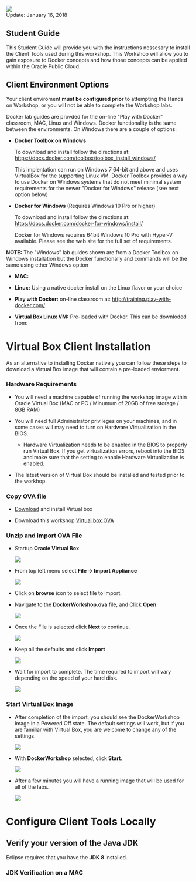 
![](images/studentguide/Title.png)  
Update: January 16, 2018

## Student Guide

This Student Guide will provide you with the instructions nessesary to install the Client Tools used during this workshop. This Workshop will allow you to gain exposure to Docker concepts and how those concepts can be appiled within the Oracle Public Cloud.

## Client Environment Options

Your client enviroment **must be configured prior** to attempting the Hands on Workshop, or you will not be able to complete the Workshop labs.

Docker lab guides are provded for the on-line "Play with Docker" classroom,  MAC, Linux and Windows. Docker functionality is the same between the environments. On Windows there are a couple of options:

- **Docker Toolbox on Windows**

  To download and install follow the directions at: https://docs.docker.com/toolbox/toolbox_install_windows/

    This implentation can run on Windows 7 64-bit and above and uses VirtualBox for the supporting Linux VM. Docker Toolbox provides a way to use Docker on Windows systems that do not meet minimal system requirements for the newer "Docker for Windows" release (see next option below)

- **Docker for Windows** (Requires Windows 10 Pro or higher)

  To download and install follow the directions at:  
  https://docs.docker.com/docker-for-windows/install/

    Docker for Windows requires 64bit Windows 10 Pro with Hyper-V available. Please see the web site for the full set of requirements.

**NOTE:** The "Windows" lab guides shown are from a Docker Toolbox on Windows installation but the Docker functionally and commands will be the same using ether Windows option

- **MAC:**

- **Linux:**
    Using a native docker install on the Linux flavor or your choice    

- **Play with Docker:** on-line classroom at:
  http://training.play-with-docker.com/

- **Virtual Box Linux VM:** Pre-loaded with Docker. This can be downloded from:


# Virtual Box Client Installation

As an alternative to installing Docker natively you can follow these steps to download a Virtual Box image that will contain a pre-loaded enviorment.

### Hardware Requirements

- You will need a machine capable of running the workshop image within Oracle Virtual Box (MAC or PC / Minumum of 20GB of free storage / 8GB RAM)

- You will need full Administrator privileges on your machines, and in some cases will may need to turn on Hardware Virtualization in the BIOS.

    - Hardware Virtualization needs to be enabled in the BIOS to properly run Virtual Box.  If you get virtualization errors, reboot into the BIOS and make sure that the setting to enable Hardware Virtualization is enabled. 

- The latest version of Virtual Box should be installed and tested prior to the workhop.

### Copy OVA file

- [Download](https://www.virtualbox.org/wiki/Downloads) and install Virtual box 

- Download this workshop [Virtual box OVA](https://publicdocs-corp.documents.us2.oraclecloud.com/documents/link/LFF42D5B385ADB4324B055CBF6C3FF17C1177E4725F3/folder/FA853951DE14FED12E559568F6C3FF17C1177E4725F3/_VM)

### Unzip and import OVA File

- Startup **Oracle Virtual Box**

    ![](images/studentguide/Picture22.png)

- From top left menu select **File -> Import Appliance**

    ![](images/studentguide/Picture23.png)

- Click on **browse** icon to select file to import.

- Navigate to the **DockerWorkshop.ova** file, and Click **Open**

    ![](images/studentguide/Picture24.png)

- Once the File is selected click **Next** to continue.

    ![](images/studentguide/Picture25.png)

- Keep all the defaults and click **Import**

    ![](images/studentguide/Picture26.png)

- Wait for import to complete. The time required to import will vary depending on the speed of your hard disk.

    ![](images/studentguide/Picture27.png)

### Start Virtual Box Image

- After completion of the import, you should see the DockerWorkshop image in a Powered Off state. The default settings will work, but if you are familiar with Virtual Box, you are welcome to change any of the settings.

    ![](images/studentguide/Picture28.png)

- With **DockerWorkshop** selected, click **Start**.

    ![](images/studentguide/Picture29.png)

- After a few minutes you will have a running image that will be used for all of the labs.

    ![](images/studentguide/Picture30.png)

# Configure Client Tools Locally

## Verify your version of the Java JDK

Eclipse requires that you have the **JDK 8** installed.

### JDK Verification on a MAC


